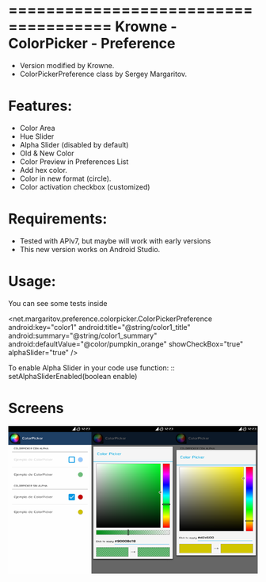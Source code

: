 =====================================
  Krowne - ColorPicker - Preference 
=====================================

* Version modified by Krowne.
* ColorPickerPreference class by Sergey Margaritov.

Features:
=========

* Color Area
* Hue Slider
* Alpha Slider (disabled by default)
* Old & New Color
* Color Preview in Preferences List
* Add hex color.
* Color in new format (circle).
* Color activation checkbox (customized)

Requirements:
=============

* Tested with APIv7, but maybe will work with early versions
* This new version works on Android Studio.


Usage:
======

You can see some tests inside

<net.margaritov.preference.colorpicker.ColorPickerPreference
	android:key="color1"
        android:title="@string/color1_title"
        android:summary="@string/color1_summary"
        android:defaultValue="@color/pumpkin_orange"    <!-- Integer resources are also accepted -->
	showCheckBox="true"				<!-- Enable color via Checkbox -->
        alphaSlider="true"                              <!-- Enable Alpha slider via XML -->
	/>

To enable Alpha Slider in your code use function:
::
    setAlphaSliderEnabled(boolean enable)

Screens
=======
![Alt text](https://github.com/Krowne/Krowne-ColorPicker-Preferences/blob/master/captures/colorpicker.png?raw=true "Captures")
